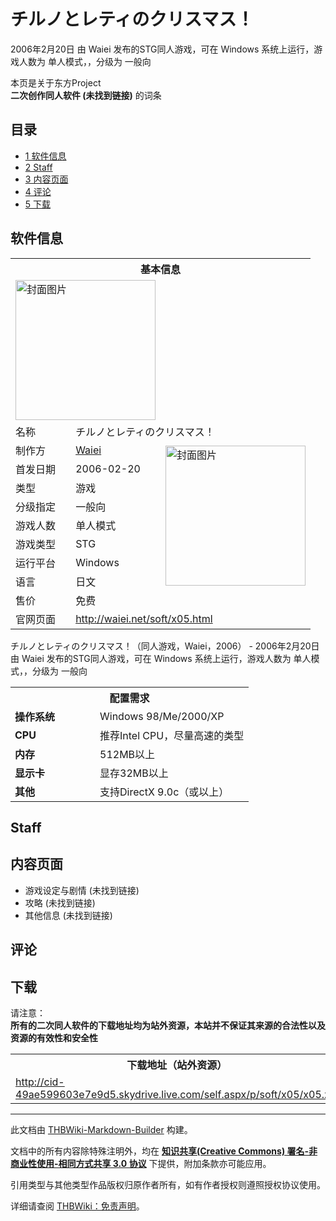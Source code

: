 # チルノとレティのクリスマス！

<!-- source html: G:\repos\THBWiki-Markdown-Builder\THBWikiMarkdown\Temp\main\1\18\ns0%3A%E3%83%81%E3%83%AB%E3%83%8E%E3%81%A8%E3%83%AC%E3%83%86%E3%82%A3%E3%81%AE%E3%82%AF%E3%83%AA%E3%82%B9%E3%83%9E%E3%82%B9%EF%BC%81.html -->

2006年2月20日 由 Waiei  发布的STG同人游戏，可在 Windows 系统上运行，游戏人数为 单人模式，，分级为 一般向

本页是关于东方Project  
 **二次创作同人软件 (未找到链接)** 的词条

## 目录

- [1 软件信息](#软件信息)
- [2 Staff](#Staff)
- [3 内容页面](#内容页面)
- [4 评论](#评论)
- [5 下载](#下载)





## 软件信息

<table><tbody><tr><th colspan="3">基本信息</th></tr><tr><td class="cover-artwork-mobile" colspan="2"><a href="./文件-チルノとレティのクリスマス！封面.gif.md" class="image" title="封面图片"><img alt="封面图片" src="https://upload.thwiki.cc/thumb/9/99/%E3%83%81%E3%83%AB%E3%83%8E%E3%81%A8%E3%83%AC%E3%83%86%E3%82%A3%E3%81%AE%E3%82%AF%E3%83%AA%E3%82%B9%E3%83%9E%E3%82%B9%EF%BC%81%E5%B0%81%E9%9D%A2.gif/224px-%E3%83%81%E3%83%AB%E3%83%8E%E3%81%A8%E3%83%AC%E3%83%86%E3%82%A3%E3%81%AE%E3%82%AF%E3%83%AA%E3%82%B9%E3%83%9E%E3%82%B9%EF%BC%81%E5%B0%81%E9%9D%A2.gif" decoding="async" loading="lazy" width="224" height="224" srcset="https://upload.thwiki.cc/9/99/%E3%83%81%E3%83%AB%E3%83%8E%E3%81%A8%E3%83%AC%E3%83%86%E3%82%A3%E3%81%AE%E3%82%AF%E3%83%AA%E3%82%B9%E3%83%9E%E3%82%B9%EF%BC%81%E5%B0%81%E9%9D%A2.gif 1.5x" data-file-width="300" data-file-height="300"></a></td>
</tr><tr><td class="label">名称</td><td colspan="2"> チルノとレティのクリスマス！ </td></tr><tr><td class="label">制作方</td><td><a href="./Waiei.md" title="Waiei">Waiei</a></td><td class="cover-artwork" rowspan="8" style="min-width:224px;"><a href="./文件-チルノとレティのクリスマス！封面.gif.md" class="image" title="封面图片"><img alt="封面图片" src="https://upload.thwiki.cc/thumb/9/99/%E3%83%81%E3%83%AB%E3%83%8E%E3%81%A8%E3%83%AC%E3%83%86%E3%82%A3%E3%81%AE%E3%82%AF%E3%83%AA%E3%82%B9%E3%83%9E%E3%82%B9%EF%BC%81%E5%B0%81%E9%9D%A2.gif/224px-%E3%83%81%E3%83%AB%E3%83%8E%E3%81%A8%E3%83%AC%E3%83%86%E3%82%A3%E3%81%AE%E3%82%AF%E3%83%AA%E3%82%B9%E3%83%9E%E3%82%B9%EF%BC%81%E5%B0%81%E9%9D%A2.gif" decoding="async" loading="lazy" width="224" height="224" srcset="https://upload.thwiki.cc/9/99/%E3%83%81%E3%83%AB%E3%83%8E%E3%81%A8%E3%83%AC%E3%83%86%E3%82%A3%E3%81%AE%E3%82%AF%E3%83%AA%E3%82%B9%E3%83%9E%E3%82%B9%EF%BC%81%E5%B0%81%E9%9D%A2.gif 1.5x" data-file-width="300" data-file-height="300"></a></td>
</tr><tr><td class="label">首发日期</td><td>2006-02-20</td></tr><tr><td class="label">类型</td><td>游戏</td></tr><tr><td class="label">分级指定</td><td>一般向</td></tr><tr><td class="label">游戏人数</td><td>单人模式</td></tr><tr><td class="label">游戏类型</td><td>STG</td></tr><tr><td class="label">运行平台</td><td>Windows</td></tr><tr><td class="label">语言</td><td>日文</td></tr><tr><td class="label">售价</td><td>免费</td></tr>
<tr><td class="label">官网页面</td><td colspan="2"><a rel="nofollow" class="external free" href="http://waiei.net/soft/x05.html">http://waiei.net/soft/x05.html</a></td></tr></tbody></table>

チルノとレティのクリスマス！（同人游戏，Waiei，2006） - 2006年2月20日 由 Waiei  发布的STG同人游戏，可在 Windows 系统上运行，游戏人数为 单人模式，，分级为 一般向
  
  

  


<table>
<tbody><tr><th colspan="2">配置需求</th></tr>
<tr><td style="width:120px;padding-left:7px;"><b>操作系统</b></td><td>Windows 98/Me/2000/XP</td></tr><tr><td style="width:120px;padding-left:7px;"><b>CPU</b></td><td>推荐Intel CPU，尽量高速的类型</td></tr><tr><td style="width:120px;padding-left:7px;"><b>内存</b></td><td>512MB以上</td></tr><tr><td style="width:120px;padding-left:7px;"><b>显示卡</b></td><td>显存32MB以上</td></tr><tr><td style="width:120px;padding-left:7px;"><b>其他</b></td><td>支持DirectX 9.0c（或以上）</td></tr>
</tbody></table>



## Staff

## 内容页面
- 游戏设定与剧情 (未找到链接)
- 攻略 (未找到链接)
- 其他信息 (未找到链接)


## 评论

## 下载
  
请注意：  
 **所有的二次同人软件的下载地址均为站外资源，本站并不保证其来源的合法性以及资源的有效性和安全性** 
  


<table>

<tbody><tr>
<th>下载地址（站外资源）
</th></tr>
<tr>
<td><a rel="nofollow" class="external free" href="http://cid-49ae599603e7e9d5.skydrive.live.com/self.aspx/p/soft/x05/x05.zip">http://cid-49ae599603e7e9d5.skydrive.live.com/self.aspx/p/soft/x05/x05.zip</a>
</td></tr></tbody></table>


  
  

  





---

此文档由 [THBWiki-Markdown-Builder](https://github.com/Delsin-Yu/THBWiki-Markdown-Builder) 构建。

文档中的所有内容除特殊注明外，均在 [**知识共享(Creative Commons) 署名-非商业性使用-相同方式共享 3.0 协议**](https://creativecommons.org/licenses/by-sa/3.0/deed.zh-hans) 下提供，附加条款亦可能应用。

引用类型与其他类型作品版权归原作者所有，如有作者授权则遵照授权协议使用。

详细请查阅 [THBWiki：免责声明](https://thbwiki.cc/THBWiki:%E5%85%8D%E8%B4%A3%E5%A3%B0%E6%98%8E)。

